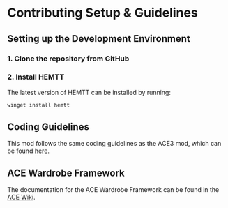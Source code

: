 # Contributing Setup & Guidelines

## Setting up the Development Environment

### 1. Clone the repository from GitHub

### 2. Install HEMTT

The latest version of HEMTT can be installed by running:

```cmd
winget install hemtt
```

## Coding Guidelines

This mod follows the same coding guidelines as the ACE3 mod, which can be found [here](https://ace3.acemod.org/wiki/development/coding-guidelines).

## ACE Wardrobe Framework

The documentation for the ACE Wardrobe Framework can be found in the [ACE Wiki](https://ace3.acemod.org/wiki/framework/wardrobe-framework).